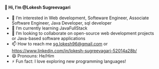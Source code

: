 #### 👋 Hi, I’m @Lokesh Sugreevagari
- 👀 I’m interested in Web development, Softeware Engineer, Associate Software Engineer, Java Developer, sql developer
- 🌱 I’m currently learning JavaFullStack
- 💞️ I’m looking to collaborate on open-source web development projects or Java-based software applications
- 📫 How to reach me sg.lokesh96@gmail.com or https://www.linkedin.com/in/lokesh-sugreevagari-52014a28b/ 
- 😄 Pronouns: He/Him
- ⚡ Fun fact: I love exploring new programming languages!

<!---
S-Lokesh96/S-Lokesh96 is a ✨ special ✨ repository because its `README.md` (this file) appears on your GitHub profile.
You can click the Preview link to take a look at your changes.
--->

